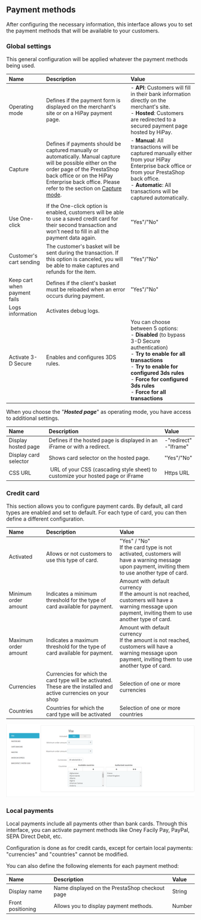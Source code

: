 ## Payment methods

After configuring the necessary information, this interface allows you to set the payment methods that will be available to your customers.

### Global settings

This general configuration will be applied whatever the payment methods being used.

   | Name               | Description | Value |
 |:------------|:------------|:-----|
 | Operating mode                       | Defines if the payment form is displayed on the merchant's site or on a HiPay payment page. | - **API**: Customers will fill in their bank information directly on the merchant's site. <br /> - **Hosted**: Customers are redirected to a secured payment page hosted by HiPay.    |
 | Capture                              |Defines if payments should be captured manually or automatically. Manual capture will be possible either on the order page of the PrestaShop back office or on the HiPay Enterprise back office. Please refer to the section on [Capture mode](#Capture).  | - **Manual**: All transactions will be captured manually either from your HiPay Enterprise back office or from your PrestaShop back office. <br /> - **Automatic**: All transactions will be captured automatically.
 | Use One-click                         | If the One-click option is enabled, customers will be able to use a saved credit card for their second transaction and won’t need to fill in all the payment data again. |"Yes"/"No"|
 |  Customer's cart sending             | The customer's basket will be sent during the transaction. If this option is canceled, you will be able to make captures and refunds for the item.|"Yes"/"No"|
 |  Keep cart when payment fails        | Defines if the client's basket must be reloaded when an error occurs during payment. |"Yes"/"No"|
 | Logs information                           | Activates debug logs.  ||
 |  Activate 3-D Secure | Enables and configures 3DS rules. | You can choose between 5 options: <br /> - **Disabled** (to bypass 3-D Secure authentication) <br /> - **Try to enable for all transactions** <br /> - **Try to enable for configured 3ds rules** <br /> - **Force for configured 3ds rules** <br /> - **Force for all transactions**|

When you choose the "**_Hosted page_**" as operating mode, you have access to additional settings.


   | Name               | Description | Value |
 |:------------|:------------|:-----|
 | Display hosted page      | Defines if the hosted page is displayed in an iFrame or with a redirect. | -"redirect" <br /> -"Iframe"
 | Display card selector    | Shows card selector on the hosted page.| "Yes"/"No"
 | CSS URL                  | URL of your CSS (cascading style sheet) to customize your hosted page or iFrame | Https URL


### Credit card

This section allows you to configure payment cards.
By default, all card types are enabled and set to default.
For each type of card, you can then define a different configuration.

   | Name               | Description | Value |
 |:------------|:------------|:-----|
 | Activated                     | Allows or not customers to use this type of card.   |"Yes" / "No" <br /> If the card type is not activated, customers will have a warning message upon payment, inviting them to use another type of card.
 | Minimum order amount          | Indicates a minimum threshold for the type of card available for payment.| Amount with default currency <br /> If the amount is not reached, customers will have a warning message upon payment, inviting them to use another type of card.|
 | Maximum order amount    | Indicates a maximum threshold for the type of card available for payment.| Amount with default currency <br /> If the amount is not reached, customers will have a warning message upon payment, inviting them to use another type of card. |
 |  Currencies             | Currencies for which the card type will be activated. These are the installed and active currencies on your shop | Selection of one or more currencies|
 |  Countries        |Countries for which the card type will be activated   |Selection of one or more countries|

![legend](images/payment-method-card-configuration.png)

### Local payments

Local payments include all payments other than bank cards.
Through this interface, you can activate payment methods like Oney Facily Pay, PayPal, SEPA Direct Debit, etc.

Configuration is done as for credit cards, except for certain local payments: "currencies" and "countries" cannot be modified.

You can also define the following elements for each payment method:

   | Name               | Description | Value |
 |:------------|:------------|:-----|
| Display name                     |  Name displayed on the PrestaShop checkout page | String  |
| Front positioning                 |  Allows you to display payment methods. | Number |

